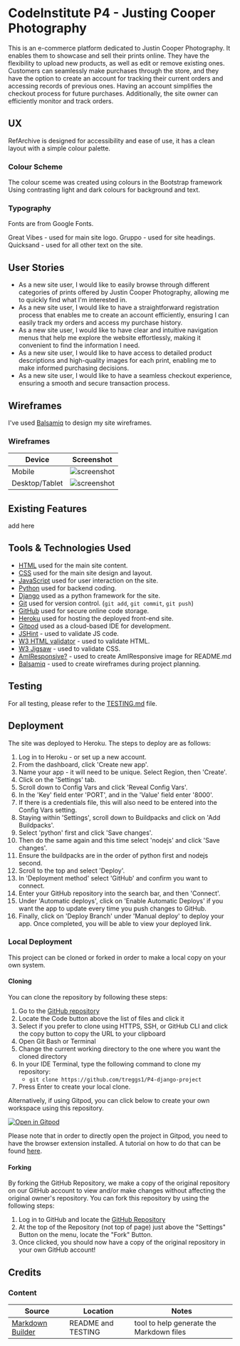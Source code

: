 # CodeInstitute P4 - Justing Cooper Photography

This is an e-commerce platform dedicated to Justin Cooper Photography. It enables them to showcase and sell their prints online. They have the flexibility to upload new products, as well as edit or remove existing ones. Customers can seamlessly make purchases through the store, and they have the option to create an account for tracking their current orders and accessing records of previous ones. Having an account simplifies the checkout process for future purchases. Additionally, the site owner can efficiently monitor and track orders.


## UX

RefArchive is designed for accessibility and ease of use, it has a clean layout with a simple colour palette.

### Colour Scheme

The colour sceme was created using colours in the Bootstrap framework Using contrasting light and dark colours for background and text.

### Typography

Fonts are from Google Fonts.

Great Vibes - used for main site logo.
Gruppo - used for site headings.
Quicksand - used for all other text on the site.
## User Stories

- As a new site user, I would like to easily browse through different categories of prints offered by Justin Cooper Photography, allowing me to quickly find what I'm interested in.
- As a new site user, I would like to have a straightforward registration process that enables me to create an account efficiently, ensuring I can easily track my orders and access my purchase history.
- As a new site user, I would like to have clear and intuitive navigation menus that help me explore the website effortlessly, making it convenient to find the information I need.
- As a new site user, I would like to have access to detailed product descriptions and high-quality images for each print, enabling me to make informed purchasing decisions.
- As a new site user, I would like to have a seamless checkout experience, ensuring a smooth and secure transaction process.
## Wireframes

I've used [Balsamiq](https://balsamiq.com/wireframes) to design my site wireframes.

### Wireframes

| Device | Screenshot |
| --- | --- |
| Mobile | ![screenshot](documentation/wireframes/p3-mobile.png) |
| Desktop/Tablet | ![screenshot](documentation/wireframes/p3-desktop.png) |

## Existing Features

add here

## Tools & Technologies Used

- [HTML](https://en.wikipedia.org/wiki/HTML) used for the main site content.
- [CSS](https://en.wikipedia.org/wiki/CSS) used for the main site design and layout.
- [JavaScript](https://www.javascript.com) used for user interaction on the site.
- [Python](https://www.python.org/) used for backend coding.
- [Django](https://www.djangoproject.com/) used as a python framework for the site.
- [Git](https://git-scm.com) used for version control. (`git add`, `git commit`, `git push`)
- [GitHub](https://github.com) used for secure online code storage.
- [Heroku](https://www.heroku.com/) used for hosting the deployed front-end site.
- [Gitpod](https://gitpod.io) used as a cloud-based IDE for development.
- [JSHint](https://jshint.com/) - used to validate JS code.
- [W3 HTML validator](https://validator.w3.org/nu/) - used to validate HTML.
- [W3 Jigsaw](https://jigsaw.w3.org/css-validator/validator) - used to validate CSS.
- [AmIResponsive?](https://ui.dev/amiresponsive?url=https://ref-archive-b7110f3b2973.herokuapp.com) - used to create AmIResponsive image for README.md
- [Balsamiq](https://balsamiq.com/wireframes/) - used to create wireframes during project planning.
## Testing

For all testing, please refer to the [TESTING.md](TESTING.md) file.

## Deployment

The site was deployed to Heroku. The steps to deploy are as follows:
1. Log in to Heroku - or set up a new account.
2. From the dashboard, click 'Create new app'.
3. Name your app - it will need to be unique. Select Region, then 'Create'.
4. Click on the 'Settings' tab.
5. Scroll down to Config Vars and click 'Reveal Config Vars'.
6. In the 'Key' field enter 'PORT', and in the 'Value' field enter '8000'.
7. If there is a credentials file, this will also need to be entered into the Config Vars setting.
8. Staying within 'Settings', scroll down to Buildpacks and click on 'Add Buildpacks'.
9. Select 'python' first and click 'Save changes'.
10. Then do the same again and this time select 'nodejs' and click 'Save changes'.
11. Ensure the buildpacks are in the order of python first and nodejs second. 
12. Scroll to the top and select 'Deploy'.
13. In 'Deployment method' select 'GitHub' and confirm you want to connect.
14. Enter your GitHub repository into the search bar, and then 'Connect'.
15. Under 'Automatic deploys', click on 'Enable Automatic Deploys' if you want the app to update every time you push changes to GitHub.
16. Finally, click on 'Deploy Branch' under 'Manual deploy' to deploy your app. Once completed, you will be able to view your deployed link.

### Local Deployment

This project can be cloned or forked in order to make a local copy on your own system.

#### Cloning

You can clone the repository by following these steps:

1. Go to the [GitHub repository](https://github.com/treggs1/P4-django-project) 
2. Locate the Code button above the list of files and click it 
3. Select if you prefer to clone using HTTPS, SSH, or GitHub CLI and click the copy button to copy the URL to your clipboard
4. Open Git Bash or Terminal
5. Change the current working directory to the one where you want the cloned directory
6. In your IDE Terminal, type the following command to clone my repository:
	- `git clone https://github.com/treggs1/P4-django-project`
7. Press Enter to create your local clone.

Alternatively, if using Gitpod, you can click below to create your own workspace using this repository.

[![Open in Gitpod](https://gitpod.io/button/open-in-gitpod.svg)](https://gitpod.io/#https://github.com/treggs1/P4-django-project)

Please note that in order to directly open the project in Gitpod, you need to have the browser extension installed.
A tutorial on how to do that can be found [here](https://www.gitpod.io/docs/configure/user-settings/browser-extension).

#### Forking

By forking the GitHub Repository, we make a copy of the original repository on our GitHub account to view and/or make changes without affecting the original owner's repository.
You can fork this repository by using the following steps:

1. Log in to GitHub and locate the [GitHub Repository](https://github.com/treggs1/P4-django-project)
2. At the top of the Repository (not top of page) just above the "Settings" Button on the menu, locate the "Fork" Button.
3. Once clicked, you should now have a copy of the original repository in your own GitHub account!

## Credits

### Content

| Source | Location | Notes |
| --- | --- | --- |
| [Markdown Builder](https://readme.so/) | README and TESTING | tool to help generate the Markdown files | 